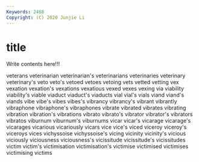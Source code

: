 ```yaml
---
Keywords: 2468
Copyright: (C) 2020 Junjie Li
---
```


# title

Write contents here!!!
 
veterans 
veterinarian 
veterinarian's 
veterinarians 
veterinaries
veterinary 
veterinary's 
veto 
veto's 
vetoed 
vetoes 
vetoing 
vets 
vetted 
vetting
vex 
vexation 
vexation's 
vexations 
vexatious 
vexed 
vexes 
vexing 
via 
viability
viability's 
viable 
viaduct 
viaduct's 
viaducts 
vial 
vial's 
vials 
viand 
viand's
viands 
vibe 
vibe's 
vibes 
vibes's 
vibrancy 
vibrancy's 
vibrant 
vibrantly 
vibraphone
vibraphone's 
vibraphones 
vibrate 
vibrated 
vibrates 
vibrating 
vibration 
vibration's 
vibrations 
vibrato
vibrato's 
vibrator 
vibrator's 
vibrators 
vibratos 
viburnum 
viburnum's 
viburnums 
vicar 
vicar's
vicarage 
vicarage's 
vicarages 
vicarious 
vicariously 
vicars 
vice 
vice's 
viced 
viceroy
viceroy's 
viceroys 
vices 
vichyssoise 
vichyssoise's 
vicing 
vicinity 
vicinity's 
vicious 
viciously
viciousness 
viciousness's 
vicissitude 
vicissitude's 
vicissitudes 
victim 
victim's 
victimisation 
victimisation's 
victimise
victimised 
victimises 
victimising 
victims 
